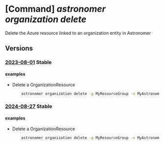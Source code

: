 # [Command] _astronomer organization delete_

Delete the Azure resource linked to an organization entity in Astronomer

## Versions

### [2023-08-01](/Resources/mgmt-plane/L3N1YnNjcmlwdGlvbnMve30vcmVzb3VyY2Vncm91cHMve30vcHJvdmlkZXJzL2FzdHJvbm9tZXIuYXN0cm8vb3JnYW5pemF0aW9ucy97fQ==/2023-08-01.xml) **Stable**

<!-- mgmt-plane /subscriptions/{}/resourcegroups/{}/providers/astronomer.astro/organizations/{} 2023-08-01 -->

#### examples

- Delete a OrganizationResource
    ```bash
        astronomer organization delete -g MyResourceGroup -n MyAstronomerOrganization
    ```

### [2024-08-27](/Resources/mgmt-plane/L3N1YnNjcmlwdGlvbnMve30vcmVzb3VyY2Vncm91cHMve30vcHJvdmlkZXJzL2FzdHJvbm9tZXIuYXN0cm8vb3JnYW5pemF0aW9ucy97fQ==/2024-08-27.xml) **Stable**

<!-- mgmt-plane /subscriptions/{}/resourcegroups/{}/providers/astronomer.astro/organizations/{} 2024-08-27 -->

#### examples

- Delete a OrganizationResource
    ```bash
        astronomer organization delete -g MyResourceGroup -n MyAstronomerOrganization
    ```

